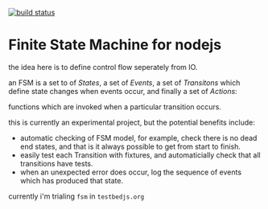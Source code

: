 [![build status](https://secure.travis-ci.org/dominictarr/fsm.png)](http://travis-ci.org/dominictarr/fsm)
# Finite State Machine for nodejs #

the idea here is to define control flow seperately from IO.

an FSM is a set to of *States*, a set of *Events*, a set of *Transitons* 
which define state changes when events occur, and finally a set of *Actions*:

functions which are invoked when a particular transition occurs.

this is currently an experimental project, but the potential benefits include:

  * automatic checking of FSM model, for example, check there is no dead end states,
    and that is it always possible to get from start to finish.
  * easily test each Transition with fixtures, and automaticially check that all transitions have tests.
  * when an unexpected error does occur, log the sequence of events which has produced that state.
  
currently i'm trialing `fsm` in `testbedjs.org` 